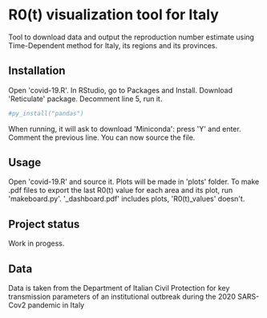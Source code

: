 # R0(t) visualization tool for Italy

Tool to download data and output the reproduction number estimate using Time-Dependent method for Italy, its regions and its provinces.

## Installation

Open 'covid-19.R'.
In RStudio, go to Packages and Install. 
Download 'Reticulate' package.
Decomment line 5, run it.

```bash
#py_install("pandas")
```
When running, it will ask to download 'Miniconda': press 'Y' and enter.
Comment the previous line. You can now source the file.

## Usage

Open 'covid-19.R' and source it. 
Plots will be made in 'plots' folder.
To make .pdf files to export the last R0(t) value for each area and its plot, run 'makeboard.py'.
'_dashboard.pdf' includes plots, 'R0(t)_values' doesn't.

## Project status

Work in progess.

## Data 
Data is taken from the Department of Italian Civil Protection for key transmission parameters of an institutional outbreak
during the 2020 SARS-Cov2 pandemic in Italy
